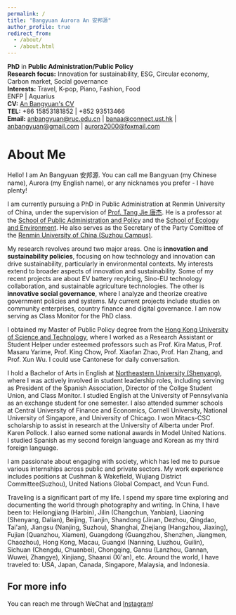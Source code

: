 ```yaml
---
permalink: /
title: "Bangyuan Aurora An 安邦源"
author_profile: true
redirect_from: 
  - /about/
  - /about.html
---
```


**PhD** in **Public Administration/Public Policy**<br>
**Research focus:** Innovation for sustainability, ESG, Circular economy, Carbon market, Social governance<br>
**Interests:** Travel, K-pop, Piano, Fashion, Food<br>
ENFP | Aquarius<br>
**CV:** [An Bangyuan's CV](../assets/cv.pdf)<br>
**TEL:** +86 15853181852 | +852 93513466<br>
**Email:** anbangyuan@ruc.edu.cn | banaa@connect.ust.hk | anbangyuan@gmail.com | aurora2000@foxmail.com




About Me
======
Hello! 
I am An Bangyuan 安邦源. You can call me Bangyuan (my Chinese name), Aurora (my English name), or any nicknames you prefer - I have plenty!

I am currently pursuing a PhD in Public Administration at Renmin University of China, under the supervision of [Prof. Tang Jie 唐杰](http://en.spap.ruc.edu.cn/staff/faculty1/1bda2084ed634b079fc81a5b02b00c08.htm). He is a professor at the [School of Public Administration and Policy](http://en.spap.ruc.edu.cn) and the [School of Ecology and Environment](https://see.ruc.edu.cn). He also serves as the Secretary of the Party Comittee of the [Renmin University of China (Suzhou Campus)](http://en.sc.ruc.edu.cn/#/).

My research revolves around two major areas. One is **innovation and sustainability policies**, focusing on how technology and innovation can drive sustainability, particularly in environmental contexts. My interests extend to broader aspects of innovation and sustainability. Some of my recent projects are about EV battery recylcing, Sino-EU technology collaboration, and sustainable agriculture technologies. The other is **innovative social governance**, where I analyze and theorize creative government policies and systems. My current projects include studies on community enterprises, country finance and digital governance. I am now serving as Class Monitor for the PhD class.

I obtained my Master of Public Policy degree from the [Hong Kong University of Science and Technology](https://ppol.hkust.edu.hk/), where I worked as a Research Assistant or Student Helper under esteemed professors such as Prof. Kira Matus, Prof. Masaru Yarime, Prof. King Chow, Prof. Xiaofan Zhao, Prof. Han Zhang, and Prof. Xun Wu. I could use Cantonese for daily conversation. 

I hold a Bachelor of Arts in English at [Northeastern University (Shenyang)](http://www.fsc.neu.edu.cn), where I was actively involved in student leadership roles, including serving as President of the Spanish Association, Director of the Collge Student Union, and Class Monitor. I studied English at the University of Pennsylvania as an exchange student for one semester. I also attended summer schools at Central University of Finance and Economics, Cornell University, National University of Singapore, and University of Chicago. I won Mitacs-CSC scholarship to assist in research at the University of Alberta under Prof. Karen Pollock. I also earned some national awards in Model United Nations. I studied Spanish as my second foreign language and Korean as my third foreign language.

I am passionate about engaging with society, which has led me to pursue various internships across public and private sectors. My work experience includes positions at Cushman & Wakefield, Wujiang District Committee(Suzhou), United Nations Global Compact, and Vcun Fund. 

Traveling is a significant part of my life. I spend my spare time exploring and documenting the world through photography and writing. In China, I have been to: Heilongjiang (Harbin), Jilin (Changchun, Yanbian), Liaoning (Shenyang, Dalian), Beijing, Tianjin, Shandong (Jinan, Dezhou, Qingdao, Tai'an), Jiangsu (Nanjing, Suzhou), Shanghai, Zhejiang (Hangzhou, Jiaxing), Fujian (Quanzhou, Xiamen), Guangdong (Guangzhou, Shenzhen, Jiangmen, Chaozhou), Hong Kong, Macau, Guangxi (Nanning, Liuzhou, Guilin), Sichuan (Chengdu, Chuanbei), Chongqing, Gansu (Lanzhou, Gannan, Wuwei, Zhangye), Xinjiang, Shaanxi (Xi'an), etc. Around the world, I have traveled to: USA, Japan, Canada, Singapore, Malaysia, and Indonesia.

For more info
------
You can reach me through WeChat and [Instagram](https://www.instagram.com/anbangyuan/)!
